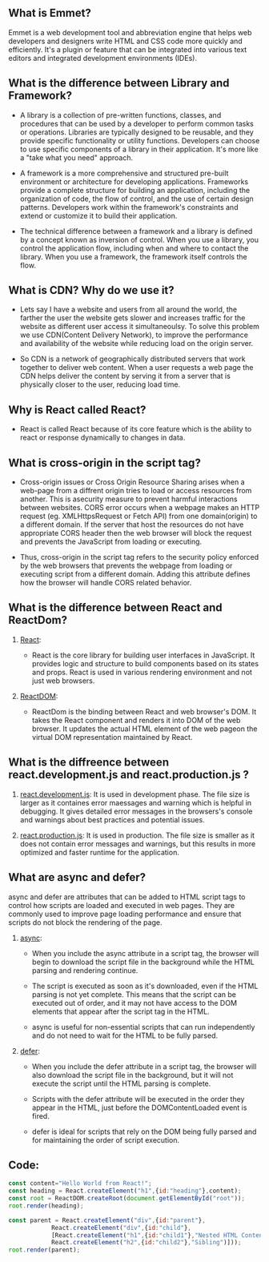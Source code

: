 ## What is Emmet?
Emmet is a web development tool and abbreviation engine that helps web developers and designers write HTML and CSS code more quickly and efficiently. It's a plugin or feature that can be integrated into various text editors and integrated development environments (IDEs).

## What is the difference between Library and Framework?

- A library is a collection of pre-written functions, classes, and procedures that can be used by a developer to perform common tasks or operations. Libraries are typically designed to be reusable, and they provide specific functionality or utility functions. Developers can choose to use specific components of a library in their application. It's more like a "take what you need" approach.

- A framework is a more comprehensive and structured pre-built environment or architecture for developing applications.
Frameworks provide a complete structure for building an application, including the organization of code, the flow of control, and the use of certain design patterns.
Developers work within the framework's constraints and extend or customize it to build their application.

- The technical difference between a framework and a library is defined by a concept known as inversion of control. When you use a library, you control the application flow, including when and where to contact the library. When you use a framework, the framework itself controls the flow.



## What is CDN? Why do we use it?

- Lets say I have a website and users from all around the world, the farther the user the website gets slower and increases traffic for the website as different user access it simultaneoulsy. To solve this problem we use CDN(Content Delivery Network), to improve the performance and availability of the website while reducing load on the origin server.

- So CDN is a network of geographically distributed servers that work together to deliver web content. When a user requests a web page the CDN helps deliver the content by serving it from a server that is physically closer to the user, reducing load time.

## Why is React called React?

- React is called React because of its core feature which is the ability to react or response dynamically to changes in data.

## What is cross-origin in the script tag?

- Cross-origin issues or Cross Origin Resource Sharing arises when a web-page from a diffrent origin tries to load or access resources from another. This is asecurity measure to prevent harmful interactions between websites. CORS error occurs when a webpage makes an HTTP request (eg. XMLHttpsRequest or Fetch API) from one domain(origin) to a different domain. If the server that host the resources do not have appropriate CORS header then the web browser will block the request and prevents the JavaScript from loading or executing.

- Thus, cross-origin in the script tag refers to the security policy enforced by the web browsers that prevents the webpage from loading or executing script from a different domain. Adding this attribute defines how the browser will handle CORS related behavior.

## What is the difference between React and ReactDom?

1) <u>React</u>:
    - React is the core library for building user interfaces in JavaScript. It provides logic and structure to build components based on its states and props. React is used in various rendering environment and not just web browsers.

2) <u>ReactDOM</u>: 
    - ReactDom is the binding between React and web browser's DOM. It takes the React component and renders it into DOM of the web browser. It updates the actual HTML element of the web pageon the virtual DOM representation maintained by React.

## What is the diffreence between react.development.js and react.production.js ?

1) <u>react.development.js</u>: It is used in development phase. The file size is larger as it containes error maessages and warning which is helpful in debugging. It gives detailed error messages in the browsers's console and warnings about best practices and potential issues.

2) <u>react.production.js</u>: It is used in production. The file size is smaller as it does not contain error messages and warnings, but this results in more optimized and faster runtime for the application.

## What are async and defer?

async and defer are attributes that can be added to HTML script tags to control how scripts are loaded and executed in web pages. They are commonly used to improve page loading performance and ensure that scripts do not block the rendering of the page.

1) <u>async</u>: 

    - When you include the async attribute in a script tag, the browser will begin to download the script file in the background while the HTML parsing and rendering continue.
  
    - The script is executed as soon as it's downloaded, even if the HTML parsing is not yet complete. This means that the script can be executed out of order, and it may not have access to the DOM elements that appear after the script tag in the HTML.

    - async is useful for non-essential scripts that can run independently and do not need to wait for the HTML to be fully parsed.

2) <u>defer</u>: 

    - When you include the defer attribute in a script tag, the browser will also download the script file in the background, but it will not execute the script until the HTML parsing is complete.

    - Scripts with the defer attribute will be executed in the order they appear in the HTML, just before the DOMContentLoaded event is fired.

    - defer is ideal for scripts that rely on the DOM being fully parsed and for maintaining the order of script execution.


## Code:

```jsx
const content="Hello World from React!";
const heading = React.createElement("h1",{id:"heading"},content);
const root = ReactDOM.createRoot(document.getElementById("root"));
root.render(heading);
```

<!-- nested html
<div id="parent">
 <div id="child">
  <h1>Nested HTML Content</h1>
 </div>
</div> -->

```jsx
const parent = React.createElement("div",{id:"parent"},
            React.createElement("div",{id:"child"},
            [React.createElement("h1",{id:"child1"},"Nested HTML Content"),
            React.createElement("h2",{id:"child2"},"Sibling")]));
root.render(parent);
```